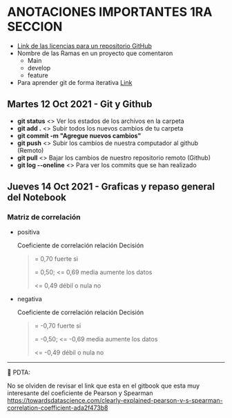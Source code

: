 # ANOTACIONES IMPORTANTES 1RA SECCION

- [Link de las licencias para un repositorio GitHub](https://choosealicense.com/)
- Nombre de las Ramas en un proyecto que comentaron
    - Main
    - develop
    - feature
- Para aprender git de forma iterativa [Link](https://learngitbranching.js.org/?locale=es_ES)

## Martes 12 Oct 2021 - Git y Github

- **git status** <> Ver los estados de los archivos en la carpeta
- **git add .**  <> Subir todos los nuevos cambios de tu carpeta
- **git commit -m "Agregue nuevos cambios"**
- **git push** <> Subir los cambios de nuestra computador al github (Remoto)
- **git pull** <> Bajar los cambios de nuestro repositorio remoto (Github)
- **git log --oneline** <> Para ver los commits que se han realizado


## Jueves 14 Oct 2021 - Graficas y repaso general del Notebook

### **Matriz de correlación**

- positiva

    Coeficiente de correlación	relación	Decisión
    >= 0,70 	fuerte	si
    >
    >= 0,50; <= 0,69	media	aumente los datos
    >
    ><= 0,49	débil o nula	no

- negativa

    Coeficiente de correlación	relación	Decisión
    >= -0,70 	fuerte	si
    >
    >= -0,50; <= -0,69	media	aumente los datos
    >
    ><= -0,49	débil o nula	no

--- 
📌 PDTA: 

No se olviden de revisar el link que esta en el gitbook que esta muy interesante del coeficiente de Pearson y Spearman
https://towardsdatascience.com/clearly-explained-pearson-v-s-spearman-correlation-coefficient-ada2f473b8